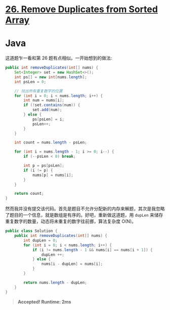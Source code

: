 # [26. Remove Duplicates from Sorted Array](https://leetcode.com/problems/remove-duplicates-from-sorted-array/)

# Java

这道题乍一看和第 26 题有点相似。一开始想到的做法:

```java
public int removeDuplicates(int[] nums) {
    Set<Integer> set = new HashSet<>();
    int ps[] = new int[nums.length];
    int psLen = 0;

    // 找出所有重复数字的位置
    for (int i = 0; i < nums.length; i++) {
        int num = nums[i];
        if (!set.contains(num)) {
            set.add(num);
        } else {
            ps[psLen] = i;
            psLen++;
        }
    }

    int count = nums.length - psLen;

    for (int i = nums.length - 1; i >= 0; i--) {
        if (--psLen < 0) break;

        int p = ps[psLen];
        if (i != p) {
            nums[p] = nums[i];
        }
    }

    return count;
}
```

然而我并没有提交该代码。首先是题目不允许分配新的内存来解题，其次是我忽略了题目的一个信息，就是数组是有序的。好吧，重新做这道题，用 `dupLen` 来储存重复数字的数量，动态将未重复的数字往前挪，算法复杂度 O(N)。

```java
public class Solution {
    public int removeDuplicates(int[] nums) {
        int dupLen = 0;
        for (int i = 0; i < nums.length; i++) {
            if (i != nums.length - 1 && nums[i] == nums[i + 1]) {
                dupLen ++;
            } else {
                nums[i - dupLen] = nums[i];
            }
        }

        return nums.length - dupLen;
    }
}
```

> **Accepted! Runtime: 2ms**